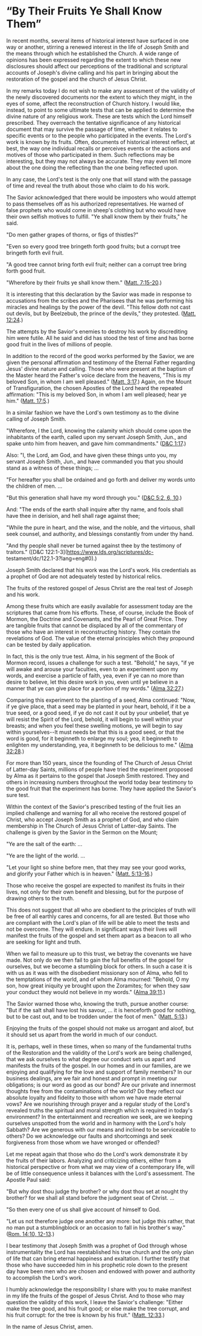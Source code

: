 # “By Their Fruits Ye Shall Know Them”

In recent months, several items of historical interest have surfaced in one
way or another, stirring a renewed interest in the life of Joseph Smith and
the means through which he established the Church. A wide range of opinions
has been expressed regarding the extent to which these new disclosures should
affect our perceptions of the traditional and scriptural accounts of Joseph's
divine calling and his part in bringing about the restoration of the gospel
and the church of Jesus Christ.

In my remarks today I do not wish to make any assessment of the validity of
the newly discovered documents nor the extent to which they might, in the eyes
of some, affect the reconstruction of Church history. I would like, instead,
to point to some ultimate tests that can be applied to determine the divine
nature of any religious work. These are tests which the Lord himself
prescribed. They overreach the tentative significance of any historical
document that may survive the passage of time, whether it relates to specific
events or to the people who participated in the events. The Lord's work is
known by its fruits. Often, documents of historical interest reflect, at best,
the way one individual recalls or perceives events or the actions and motives
of those who participated in them. Such reflections may be interesting, but
they may not always be accurate. They may even tell more about the one doing
the reflecting than the one being reflected upon.

In any case, the Lord's test is the only one that will stand with the passage
of time and reveal the truth about those who claim to do his work.

The Savior acknowledged that there would be imposters who would attempt to
pass themselves off as his authorized representatives. He warned of false
prophets who would come in sheep's clothing but who would have their own
selfish motives to fulfill. "Ye shall know them by their fruits," he said.

"Do men gather grapes of thorns, or figs of thistles?"

"Even so every good tree bringeth forth good fruits; but a corrupt tree
bringeth forth evil fruit.

"A good tree cannot bring forth evil fruit; neither can a corrupt tree bring
forth good fruit.

"Wherefore by their fruits ye shall know them." ([Matt.
7:15-20](https://www.lds.org/scriptures/nt/matt/7.15-20?lang=eng#14).)

It is interesting that this declaration by the Savior was made in response to
accusations from the scribes and the Pharisees that he was performing his
miracles and healings by the power of the devil. "This fellow doth not cast
out devils, but by Beelzebub, the prince of the devils," they protested.
([Matt. 12:24](https://www.lds.org/scriptures/nt/matt/12.24?lang=eng#23).)

The attempts by the Savior's enemies to destroy his work by discrediting him
were futile. All he said and did has stood the test of time and has borne good
fruit in the lives of millions of people.

In addition to the record of the good works performed by the Savior, we are
given the personal affirmation and testimony of the Eternal Father regarding
Jesus' divine nature and calling. Those who were present at the baptism of the
Master heard the Father's voice declare from the heavens, "This is my beloved
Son, in whom I am well pleased." ([Matt.
3:17](https://www.lds.org/scriptures/nt/matt/3.17?lang=eng#16).) Again, on the
Mount of Transfiguration, the chosen Apostles of the Lord heard the repeated
affirmation: "This is my beloved Son, in whom I am well pleased; hear ye him."
([Matt. 17:5](https://www.lds.org/scriptures/nt/matt/17.5?lang=eng#4).)

In a similar fashion we have the Lord's own testimony as to the divine calling
of Joseph Smith.

"Wherefore, I the Lord, knowing the calamity which should come upon the
inhabitants of the earth, called upon my servant Joseph Smith, Jun., and spake
unto him from heaven, and gave him commandments." ([D&amp;C
1:17](https://www.lds.org/scriptures/dc-testament/dc/1.17?lang=eng#16).)

Also: "I, the Lord, am God, and have given these things unto you, my servant
Joseph Smith, Jun., and have commanded you that you should stand as a witness
of these things; ...

"For hereafter you shall be ordained and go forth and deliver my words unto
the children of men. ...

"But this generation shall have my word through you." ([D&amp;C 5:2, 6,
10](https://www.lds.org/scriptures/dc-testament/dc/5.2%2C6%2C10?lang=eng#1).)

And: "The ends of the earth shall inquire after thy name, and fools shall have
thee in derision, and hell shall rage against thee;

"While the pure in heart, and the wise, and the noble, and the virtuous, shall
seek counsel, and authority, and blessings constantly from under thy hand.

"And thy people shall never be turned against thee by the testimony of
traitors." ([D&amp;C 122:1-3](https://www.lds.org/scriptures/dc-
testament/dc/122.1-3?lang=eng#0).)

Joseph Smith declared that his work was the Lord's work. His credentials as a
prophet of God are not adequately tested by historical relics.

The fruits of the restored gospel of Jesus Christ are the real test of Joseph
and his work.

Among these fruits which are easily available for assessment today are the
scriptures that came from his efforts. These, of course, include the Book of
Mormon, the Doctrine and Covenants, and the Pearl of Great Price. They are
tangible fruits that cannot be displaced by all of the commentary of those who
have an interest in reconstructing history. They contain the revelations of
God. The value of the eternal principles which they propound can be tested by
daily application.

In fact, this is the only true test. Alma, in his segment of the Book of
Mormon record, issues a challenge for such a test. "Behold," he says, "if ye
will awake and arouse your faculties, even to an experiment upon my words, and
exercise a particle of faith, yea, even if ye can no more than desire to
believe, let this desire work in you, even until ye believe in a manner that
ye can give place for a portion of my words." ([Alma
32:27](https://www.lds.org/scriptures/bofm/alma/32.27?lang=eng#26).)

Comparing this experiment to the planting of a seed, Alma continued: "Now, if
ye give place, that a seed may be planted in your heart, behold, if it be a
true seed, or a good seed, if ye do not cast it out by your unbelief, that ye
will resist the Spirit of the Lord, behold, it will begin to swell within your
breasts; and when you feel these swelling motions, ye will begin to say within
yourselves--It must needs be that this is a good seed, or that the word is
good, for it beginneth to enlarge my soul; yea, it beginneth to enlighten my
understanding, yea, it beginneth to be delicious to me." ([Alma
32:28](https://www.lds.org/scriptures/bofm/alma/32.28?lang=eng#27).)

For more than 150 years, since the founding of The Church of Jesus Christ of
Latter-day Saints, millions of people have tried the experiment proposed by
Alma as it pertains to the gospel that Joseph Smith restored. They and others
in increasing numbers throughout the world today bear testimony to the good
fruit that the experiment has borne. They have applied the Savior's sure test.

Within the context of the Savior's prescribed testing of the fruit lies an
implied challenge and warning for all who receive the restored gospel of
Christ, who accept Joseph Smith as a prophet of God, and who claim membership
in The Church of Jesus Christ of Latter-day Saints. The challenge is given by
the Savior in the Sermon on the Mount;

"Ye are the salt of the earth: ...

"Ye are the light of the world. ...

"Let your light so shine before men, that they may see your good works, and
glorify your Father which is in heaven." ([Matt.
5:13-16](https://www.lds.org/scriptures/nt/matt/5.13-16?lang=eng#12).)

Those who receive the gospel are expected to manifest its fruits in their
lives, not only for their own benefit and blessing, but for the purpose of
drawing others to the truth.

This does not suggest that all who are obedient to the principles of truth
will be free of all earthly cares and concerns, for all are tested. But those
who are compliant with the Lord's plan of life will be able to meet the tests
and not be overcome. They will endure. In significant ways their lives will
manifest the fruits of the gospel and set them apart as a beacon to all who
are seeking for light and truth.

When we fail to measure up to this trust, we betray the covenants we have
made. Not only do we then fail to gain the full benefits of the gospel for
ourselves, but we become a stumbling block for others. In such a case it is
with us as it was with the disobedient missionary son of Alma, who fell to the
temptations of the world, and of whom Alma mourned: "Behold, O my son, how
great iniquity ye brought upon the Zoramites; for when they saw your conduct
they would not believe in my words." ([Alma
39:11](https://www.lds.org/scriptures/bofm/alma/39.11?lang=eng#10).)

The Savior warned those who, knowing the truth, pursue another course: "But if
the salt shall have lost his savour, ... it is henceforth good for nothing, but
to be cast out, and to be trodden under the foot of men." ([Matt.
5:13](https://www.lds.org/scriptures/nt/matt/5.13?lang=eng#12).)

Enjoying the fruits of the gospel should not make us arrogant and aloof, but
it should set us apart from the world in much of our conduct.

It is, perhaps, well in these times, when so many of the fundamental truths of
the Restoration and the validity of the Lord's work are being challenged, that
we ask ourselves to what degree our conduct sets us apart and manifests the
fruits of the gospel. In our homes and in our families, are we enjoying and
qualifying for the love and support of family members? In our business
dealings, are we fair and honest and prompt in meeting our obligations; is our
word as good as our bond? Are our private and innermost thoughts free from the
contaminations of the world? Do they reflect our absolute loyalty and fidelity
to those with whom we have made eternal vows? Are we nourishing through prayer
and a regular study of the Lord's revealed truths the spiritual and moral
strength which is required in today's environment? In the entertainment and
recreation we seek, are we keeping ourselves unspotted from the world and in
harmony with the Lord's holy Sabbath? Are we generous with our means and
inclined to be serviceable to others? Do we acknowledge our faults and
shortcomings and seek forgiveness from those whom we have wronged or offended?

Let me repeat again that those who do the Lord's work demonstrate it by the
fruits of their labors. Analyzing and criticizing others, either from a
historical perspective or from what we may view of a contemporary life, will
be of little consequence unless it balances with the Lord's assessment. The
Apostle Paul said:

"But why dost thou judge thy brother? or why dost thou set at nought thy
brother? for we shall all stand before the judgment seat of Christ. ...

"So then every one of us shall give account of himself to God.

"Let us not therefore judge one another any more: but judge this rather, that
no man put a stumblingblock or an occasion to fall in his brother's way."
([Rom. 14:10,
12-13](https://www.lds.org/scriptures/nt/rom/14.10%2C12-13?lang=eng#9).)

I bear testimony that Joseph Smith was a prophet of God through whose
instrumentality the Lord has reestablished his true church and the only plan
of life that can bring eternal happiness and exaltation. I further testify
that those who have succeeded him in his prophetic role down to the present
day have been men who are chosen and endowed with power and authority to
accomplish the Lord's work.

I humbly acknowledge the responsibility I share with you to make manifest in
my life the fruits of the gospel of Jesus Christ. And to those who may
question the validity of this work, I leave the Savior's challenge: "Either
make the tree good, and his fruit good; or else make the tree corrupt, and his
fruit corrupt: for the tree is known by his fruit." ([Matt.
12:33](https://www.lds.org/scriptures/nt/matt/12.33?lang=eng#32).)

In the name of Jesus Christ, amen.

